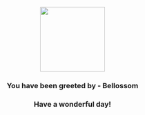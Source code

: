 <p align="center">
    <img src="https://raw.githubusercontent.com/PokeAPI/sprites/master/sprites/pokemon/182.png" width="150" height="150">
</p>
<h3 align="center">You have been greeted by - <b>Bellossom</b></h3>
<h3 align="center">Have a wonderful day!</h3>
